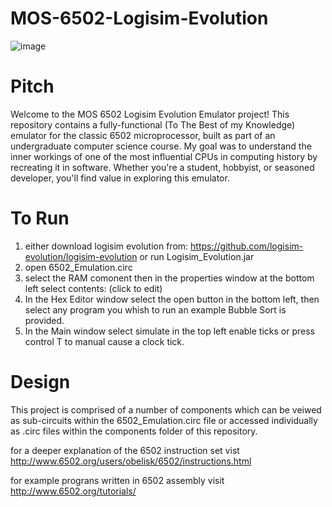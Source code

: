 # MOS-6502-Logisim-Evolution

![image](https://github.com/LAMB-TARK/MOS-6502-Logisim-Evolution/assets/152881313/30777a2d-d3a5-49cf-b147-b985a71c33eb)

# Pitch

Welcome to the MOS 6502 Logisim Evolution Emulator project! This repository contains a fully-functional (To The Best of my Knowledge) emulator for the classic 6502 microprocessor, built as part of an undergraduate computer science course. My goal was to understand the inner workings of one of the most influential CPUs in computing history by recreating it in software. Whether you're a student, hobbyist, or seasoned developer, you'll find value in exploring this emulator.

# To Run
1) either download logisim evolution from: https://github.com/logisim-evolution/logisim-evolution or run Logisim_Evolution.jar
2) open 6502_Emulation.circ
3) select the RAM comonent then in the properties window at the bottom left select contents: (click to edit)
4) In the Hex Editor window select the open button in the bottom left, then select any program you whish to run an example Bubble Sort is provided.
5) In the Main window select simulate in the top left enable ticks or press control T to manual cause a clock tick.

# Design 

This project is comprised of a number of components which can be veiwed as sub-circuits within the 6502_Emulation.circ file or accessed individually as .circ files within the components folder of this repository. 

for a deeper explanation of the 6502 instruction set vist http://www.6502.org/users/obelisk/6502/instructions.html

for example prograns written in 6502 assembly visit http://www.6502.org/tutorials/
